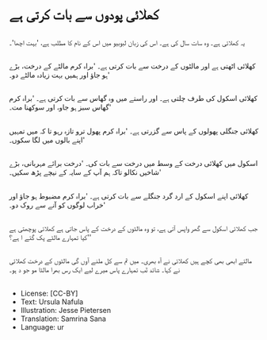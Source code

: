 # کھلائی پودوں سے بات کرتی ہے

##
یہ کھلائی ہے۔ وہ سات سال کی ہے۔ اس کی زبان لبوبیو میں اس کے نام کا مطلب ہے، 'بہت اچھا'۔

##
کھلائی اٹھتی ہے اور مالٹوں کے درخت سے بات کرتی ہے۔ 'براہ کرم مالٹے کے درخت، بڑے ہو جاؤ اور ہمیں بہت زیادہ مالٹے دو۔'

##
کھلائی اسکول کی طرف چلتی ہے۔ اور راستے میں وہ گھاس سے بات کرتی ہے۔ 'براہ کرم گھاس سبز ہو جاو، اور سوکھنا مت۔'

##
کھلائی جنگلی پھولوں کے پاس سے گزرتی ہے۔ 'براہ کرم پھول ترو تازہ رہو تا کہ میں تمہیں اپنے بالوں میں لگا سکوں۔'

##
اسکول میں کھلائی درخت کے وسط میں درخت سے بات کی۔ 'درخت برائے مہربانی، بڑے شاخیں نکالو تاکہ ہم آپ کے سایہ کے نیچے پڑھ سکیں۔'

##
کھلائی اپنے اسکول کے ارد گرد جنگلے سے بات کرتی ہے۔ 'براہ کرم مضبوط ہو جاؤ اور خراب لوگوں کو آنے سے روک دو۔'

##
جب کھلائی اسکول سے گھر واپس آتی ہے، تو وہ مالٹوں کے درخت کے پاس جاتی ہے کھلائی پوچھتی ہے 'کیا تمہارے مالٹے پک گئے ا ہے؟'

##
مالتے ابھی بھی کچے ہیں کھلائی نے آہ بھری۔ میں تم سے کل ملنے آوں گی مالٹوں کے درخت کھلائی نے کہا۔ شائد تٓب تمہارے پاس میرے لیے ایک رس بھرا مالٹا مو جو د ہو۔

##
* License: [CC-BY]
* Text: Ursula Nafula
* Illustration: Jesse Pietersen
* Translation: Samrina Sana
* Language: ur
